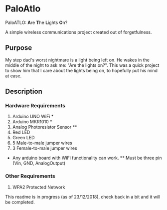 # PaloAtlo
PaloATLO: **A**re **T**he **L**ights **O**n?

A simple wireless communications project created out of forgetfulness.

## Purpose
My step dad's worst nightmare is a light being left on. He wakes in the middle of the night to ask me: "Are the lights on?". This was a quick project to show him that I care about the lights being on, to hopefully put his mind at ease.

## Description
### Hardware Requirements
1. Arduino UNO WiFi *
2. Arduino MKR1010 *
3. Analog Photoresistor Sensor **
4. Red LED
5. Green LED
6. 5 Male-to-male jumper wires
7. 3 Female-to-male jumper wires

* Any arduino board with WiFi functionality can work.
** Must be three pin (Vin, GND, AnalogOutput)
### Other Requirements
1. WPA2 Protected Network

This readme is in progress (as of 23/12/2018), check back in a bit and it will be completed.

